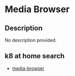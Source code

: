 # Media Browser

## Description

No description provided.

## k8 at home search

- [media-browser](https://nanne.dev/k8s-at-home-search/#/media-browser)
